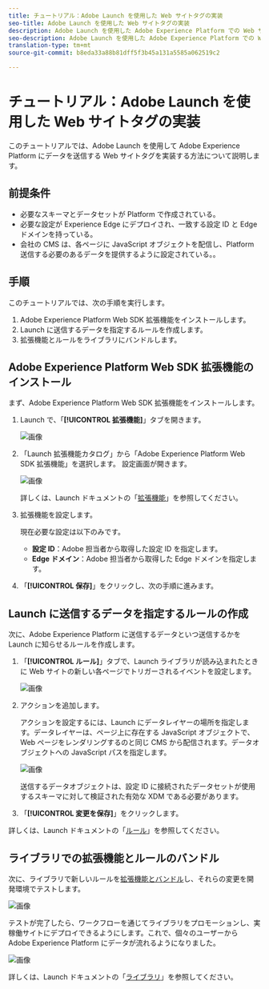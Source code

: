 ```yaml
---
title: チュートリアル：Adobe Launch を使用した Web サイトタグの実装
seo-title: Adobe Launch を使用した Web サイトタグの実装
description: Adobe Launch を使用した Adobe Experience Platform での Web サイトタグの実装
seo-description: Adobe Launch を使用した Adobe Experience Platform での Web サイトタグの実装
translation-type: tm+mt
source-git-commit: b8eda33a88b81dff5f3b45a131a5585a062519c2

---
```



# チュートリアル：Adobe Launch を使用した Web サイトタグの実装

このチュートリアルでは、Adobe Launch を使用して Adobe Experience Platform にデータを送信する Web サイトタグを実装する方法について説明します。

## 前提条件

* 必要なスキーマとデータセットが Platform で作成されている。
* 必要な設定が Experience Edge にデプロイされ、一致する設定 ID と Edge ドメインを持っている。
* 会社の CMS は、各ページに JavaScript オブジェクトを配信し、Platform 送信する必要のあるデータを提供するように設定されている。。

## 手順

このチュートリアルでは、次の手順を実行します。

1. Adobe Experience Platform Web SDK 拡張機能をインストールします。
1. Launch に送信するデータを指定するルールを作成します。
1. 拡張機能とルールをライブラリにバンドルします。

## Adobe Experience Platform Web SDK 拡張機能のインストール

まず、Adobe Experience Platform Web SDK 拡張機能をインストールします。

1. Launch で、「**[!UICONTROL 拡張機能]**」タブを開きます。

   ![画像](assets/launch-overview.png)

1. 「Launch 拡張機能カタログ」から「Adobe Experience Platform Web SDK 拡張機能」を選択します。
設定画面が開きます。

   ![画像](assets/launch-extension-install.png)

   詳しくは、Launch ドキュメントの「[拡張機能](https://docs.adobe.com/content/help/ja-JP/launch/using/reference/manage-resources/extensions/overview.html)」を参照してください。

1. 拡張機能を設定します。

   現在必要な設定は以下のみです。

   * **設定 ID**：Adobe 担当者から取得した設定 ID を指定します。
   * **Edge ドメイン**：Adobe 担当者から取得した Edge ドメインを指定します。

1. 「**[!UICONTROL 保存]**」をクリックし、次の手順に進みます。

## Launch に送信するデータを指定するルールの作成

次に、Adobe Experience Platform に送信するデータといつ送信するかを Launch に知らせるルールを作成します。

1. 「**[!UICONTROL ルール]**」タブで、Launch ライブラリが読み込まれたときに Web サイトの新しい各ページでトリガーされるイベントを設定します。

   ![画像](assets/launch-make-a-rule.png)

1. アクションを追加します。

   アクションを設定するには、Launch にデータレイヤーの場所を指定します。データレイヤーは、ページ上に存在する JavaScript オブジェクトで、Web ページをレンダリングするのと同じ CMS から配信されます。データオブジェクトへの JavaScript パスを指定します。

   ![画像](assets/launch-add-aep-action.png)

   送信するデータオブジェクトは、設定 ID に接続されたデータセットが使用するスキーマに対して検証された有効な XDM である必要があります。

1. 「**[!UICONTROL 変更を保存]**」をクリックします。

詳しくは、Launch ドキュメントの「[ルール](https://docs.adobe.com/content/help/ja-JP/launch/using/reference/manage-resources/rules.html)」を参照してください。

## ライブラリでの拡張機能とルールのバンドル

次に、ライブラリで新しいルールを[拡張機能とバンドル](https://docs.adobe.com/content/help/ja-JP/launch/using/reference/publish/overview.html)し、それらの変更を開発環境でテストします。

![画像](assets/launch-add-changes-to-library.png)

テストが完了したら、ワークフローを通じてライブラリをプロモーションし、実稼働サイトにデプロイできるようにします。これで、個々のユーザーから Adobe Experience Platform にデータが流れるようになりました。

![画像](assets/launch-promote-library.png)

詳しくは、Launch ドキュメントの「[ライブラリ](https://docs.adobe.com/content/help/ja-JP/launch/using/reference/publish/libraries.html)」を参照してください。